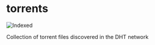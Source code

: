 torrents 
========
![Indexed](https://img.shields.io/badge/indexed-166889-blue)

Collection of torrent files discovered in the DHT network

